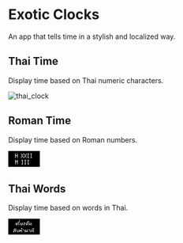 # Exotic Clocks
An app that tells time in a stylish and localized way.

## Thai Time
Display time based on Thai numeric characters.

![thai_clock](./thai_clocks.gif)

## Roman Time
Display time based on Roman numbers.

![roman_clock](./roman_clock.webp)

## Thai Words
Display time based on words in Thai. 

![thai_words_clock](./thai_words_clock.webp)
